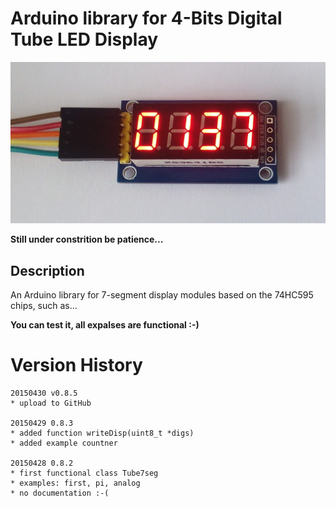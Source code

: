 Arduino library for 4-Bits Digital Tube LED Display
===================================================

![4-Bits Digital Tube LED Display](Tube7seg01.jpg)

**Still under constrition be patience...**


Description
-----------
An Arduino library for 7-segment display modules based on the 74HC595 chips,
such as...

**You can test it, all expalses are functional :-)**

Version History
===============
```
20150430 v0.8.5
* upload to GitHub

20150429 0.8.3
* added function writeDisp(uint8_t *digs)
* added example countner

20150428 0.8.2
* first functional class Tube7seg
* examples: first, pi, analog
* no documentation :-(
```

